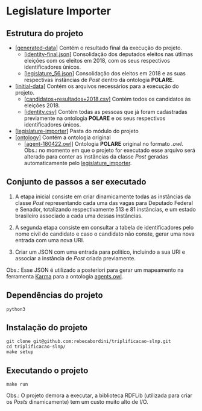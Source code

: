# Legislature Importer

## Estrutura do projeto

- [[generated-data]](https://github.com/rebecabordini/triplificacao-slnp/tree/master/Legislature%20Importer/generated-data) Contém o resultado final da execução do projeto.
	 * [[identity-final.json]](https://github.com/rebecabordini/triplificacao-slnp/blob/master/Legislature%20Importer/generated-data/identity_final.csv) Consolidação dos deputados eleitos nas útlimas eleições com os eleitos em 2018, com os seus respectivos identificadores únicos.
 	* [[legislature_56.json]](https://raw.githubusercontent.com/rebecabordini/triplificacao-slnp/master/Legislature%20Importer/generated-data/legislature_56.json) Consolidação dos eleitos em 2018 e as suas respectivas instâncias de *Post* dentro da ontologia **POLARE**.
- [[initial-data]](https://github.com/rebecabordini/triplificacao-slnp/tree/master/Legislature%20Importer/initial-data) Contém os arquivos necessários para a execução do projeto.
	* [[candidatos+resultados+2018.csv]](https://github.com/rebecabordini/triplificacao-slnp/blob/master/Legislature%20Importer/initial-data/candidatos%2Bresultados%2B2018.csv) Contém todos os candidatos às eleições 2018.
	* [[identity.csv]](https://github.com/rebecabordini/triplificacao-slnp/blob/master/Legislature%20Importer/initial-data/identity.csv) Contém todas as pessoas que já foram cadastradas previamente na ontologia **POLARE** e os seus respectivos identificadores únicos.
- [[legislature-importer]](https://github.com/rebecabordini/triplificacao-slnp/tree/master/Legislature%20Importer/legislature_importer) Pasta do módulo do projeto
- [[ontology]](https://github.com/rebecabordini/triplificacao-slnp/tree/master/Legislature%20Importer/ontology) Contém a ontologia original 
	* [[agent-180422.owl]](https://github.com/rebecabordini/triplificacao-slnp/blob/master/Legislature%20Importer/ontology/agent-180422.owl) Ontologia **POLARE** original no formato *.owl*. Obs.: no momento em que o projeto for executado esse arquivo será alterado para conter as instâncias da classe *Post* geradas automaticamente pelo [legislature_importer](https://github.com/rebecabordini/triplificacao-slnp/tree/master/Legislature%20Importer/legislature_importer).


## Conjunto de passos a ser executado

1. A etapa inicial consiste em criar dinamicamente todas as instâncias da classe *Post* representando cada uma das vagas para Deputado Federal e Senador, totalizando respectivamente 513 e 81 instâncias, e um estado brasileiro associado a cada uma dessas instâncias.

2. A segunda etapa consiste em consultar a tabela de identificadores pelo nome civil do candidato e caso o candidato não conste, gerar uma nova entrada com uma nova URI.

3. Criar um JSON com uma entrada para politico, incluindo a sua URI e associar a instância de *Post* criada previamente.

Obs.: Esse JSON é utilizado a posteriori para gerar um mapeamento na ferramenta [Karma](https://usc-isi-i2.github.io/karma/) para a ontologia [agents.owl](https://github.com/rebecabordini/triplificacao-slnp/blob/master/Legislature%20Importer/ontology/agent-180422.owl).

## Dependências do projeto
	
`python3`

## Instalação do projeto
```
git clone git@github.com:rebecabordini/triplificacao-slnp.git
cd triplificacao-slnp/
make setup
```

## Executando o projeto
`make run` 

Obs.: O projeto demora a executar, a biblioteca RDFLib (utilizada 
para criar os *Posts* dinamicamente) tem um custo muito alto de I/O.
